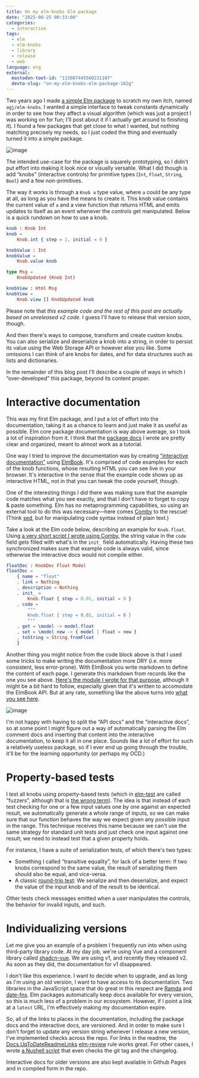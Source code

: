 ```yaml
---
title: On my elm-knobs Elm package
date: "2025-08-25 00:33:00"
categories:
  - interactive
tags:
  - elm
  - elm-knobs
  - library
  - release
  - web
language: eng
external:
  mastodon-toot-id: "115087445560231107"
  devto-slug: "on-my-elm-knobs-elm-package-162g"
---
```


Two years ago I made [a simple Elm package](https://elm.dmy.fr/packages/agj/elm-knobs/latest/) to scratch my own itch, named `agj/elm-knobs`. I wanted a simple interface to tweak constants dynamically in order to see how they affect a visual algorithm (which was just a project I was working on for fun; I'll post about it if I actually get around to finishing it). I found a few packages that get close to what I wanted, but nothing matching precisely my needs, so I just coded the thing and eventually turned it into a simple package.

![image](/files/2025/08-on-my-elm-knobs-elm-package/elm-knobs-screenshot.png "Screenshot of the “polygon” elm-knobs example.")

The intended use-case for the package is squarely prototyping, so I didn't put effort into making it look nice or visually versatile. What I did though is add “knobs” (interactive controls) for primitive types (`Int`, `Float`, `String`, `Bool`) and a few non-primitives.

The way it works is through a `Knob a` type value, where `a` could be any type at all, as long as you have the means to create it. This knob value contains the current value of `a` and a view function that returns HTML and emits updates to itself as an event whenever the controls get manipulated. Below is a quick rundown on how to use a knob.

```elm
knob : Knob Int
knob =
    Knob.int { step = 1, initial = 0 }

knobValue : Int
knobValue =
    Knob.value knob

type Msg =
    KnobUpdated (Knob Int)

knobView : Html Msg
knobView =
    Knob.view [] KnobUpdated knob
```

Please note that _this example code and the rest of this post are actually based on unreleased v2 code._ I guess I'll have to release that version soon, though.

And then there's ways to compose, transform and create custom knobs. You can also serialize and deserialize a knob into a string, in order to persist its value using the Web Storage API or however else you like. Some omissions I can think of are knobs for dates, and for data structures such as lists and dictionaries.

In the remainder of this blog post I'll describe a couple of ways in which I “over-developed” this package, beyond its content proper.

# Interactive documentation

This was my first Elm package, and I put a lot of effort into the documentation, taking it as a chance to learn and just make it as useful as possible. Elm core package documentation is way above average, so I took a lot of inspiration from it. I think that the [package docs](https://elm.dmy.fr/packages/agj/elm-knobs/1.2.0/Knob) I wrote are pretty clear and organized, meant to almost work as a tutorial.

One way I tried to improve the documentation was by creating [“interactive documentation”](https://agj.github.io/elm-knobs/) using [ElmBook](https://github.com/dtwrks/elm-book). It's comprised of code examples for each of the knob functions, whose resulting HTML you can see live in your browser. It's interactive in the sense that the example code shows up as interactive HTML, not in that you can tweak the code yourself, though.

One of the interesting things I did there was making sure that the example code matches what you see exactly, and that I don't have to forget to copy & paste something. Elm has no metaprogramming capabilities, so using an external tool to do this was necessary—here comes [Comby](https://comby.dev/) to the rescue! (Think [sed](https://en.wikipedia.org/wiki/Sed), but for manipulating code syntax instead of plain text.)

Take a look at the Elm code below, describing an example for `Knob.float`. Using [a very short script I wrote using Comby](https://github.com/agj/elm-knobs/blob/d0acf8c5a3d97ef714185e3f090bb33cda988ea1/scripts/update-example-code-strings.nu), the string value in the `code` field gets filled with what's in the `init_` field automatically. Having these two synchronized makes sure that example code is always valid, since otherwise the interactive docs would not compile either.

```elm
floatDoc : KnobDoc Float Model
floatDoc =
    { name = "float"
    , link = Nothing
    , description = Nothing
    , init_ =
        Knob.float { step = 0.01, initial = 0 }
    , code =
        """
        Knob.float { step = 0.01, initial = 0 }
        """
    , get = \model -> model.float
    , set = \model new -> { model | float = new }
    , toString = String.fromFloat
    }
```

Another thing you might notice from the code block above is that I used some tricks to make writing the documentation more DRY (i.e. more consistent, less error-prone). With ElmBook you write markdown to define the content of each page. I generate this markdown from records like the one you see above. [Here's the module I wrote for that purpose](https://github.com/agj/elm-knobs/blob/d0acf8c5a3d97ef714185e3f090bb33cda988ea1/interactive-docs/src/KnobDoc.elm), although it might be a bit hard to follow, especially given that it's written to accomodate the ElmBook API. But at any rate, something like the above turns into [what you see here](https://agj.github.io/elm-knobs/1.2.0/#/knob-examples/number).

![image](/files/2025/08-on-my-elm-knobs-elm-package/elm-knobs-intdoc-float.png "Screenshot of the above code as rendered in the interactive docs.")

I'm not happy with having to split the “API docs” and the “interactive docs”, so at some point I might figure out a way of automatically parsing the Elm comment docs and inserting that content into the interactive documentation, to keep it all in one place. Sounds like a lot of effort for such a relatively useless package, so if I ever end up going through the trouble, it'll be for the learning opportunity (or perhaps my OCD.)

# Property-based tests

I test all knobs using property-based tests (which in [elm-test](https://github.com/elm-explorations/test) are called “fuzzers”, although that is [the wrong term](https://en.wikipedia.org/wiki/Fuzzing)). The idea is that instead of each test checking for one or a few input values one by one against an expected result, we automatically generate a whole range of inputs, so we can make sure that our function behaves the way we expect given any possible input in the range. This technique receives this name because we can't use the same strategy for standard unit tests and just check one input against one result; we need to instead test that a given property holds.

For instance, I have a suite of serialization tests, of which there's two types:

- Something I called “transitive equality”, for lack of a better term: If two knobs correspond to the same value, the result of serializing them should also be equal, and vice-versa.
- A classic [round-trip test](https://fsharpforfunandprofit.com/posts/property-based-testing-3/#inverseRev): We serialize and then deserialize, and expect the value of the input knob and of the result to be identical.

Other tests check messages emitted when a user manipulates the controls, the behavior for invalid inputs, and such.

# Individualizing versions

Let me give you an example of a problem I frequently run into when using third-party library code. At my day job, we're using Vue and a component library called [shadcn-vue](https://www.shadcn-vue.com/). We are using v1, and recently they released v2. As soon as they did, the documentation for v1 disappeared.

I don't like this experience. I want to decide when to upgrade, and as long as I'm using an old version, I want to have access to its documentation. Two libraries in the JavaScript space that do great in this respect are [Ramda](https://ramdajs.com/) and [date-fns](https://date-fns.org/docs/). Elm packages automatically keep docs available for every version, so this is much less of a problem in our ecosystem. However, if I point a link at a `latest` URL, I'm effectively making my documentation expire.

So, all of the links to places in the documentation, including the package docs and the interactive docs, are versioned. And in order to make sure I don't forget to update any version string whenever I release a new version, I've implemented checks across the repo. For links in the readme, the [Docs.UpToDateReadmeLinks](https://package.elm-lang.org/packages/jfmengels/elm-review-documentation/2.0.4/Docs-UpToDateReadmeLinks/) [elm-review](https://github.com/jfmengels/node-elm-review) rule works great. For other cases, I wrote [a Nushell script](https://github.com/agj/elm-knobs/blob/d0acf8c5a3d97ef714185e3f090bb33cda988ea1/scripts/check-version.nu) that even checks the git tag and the changelog.

Interactive docs for older versions are also kept available in Github Pages and in compiled form in the repo.
